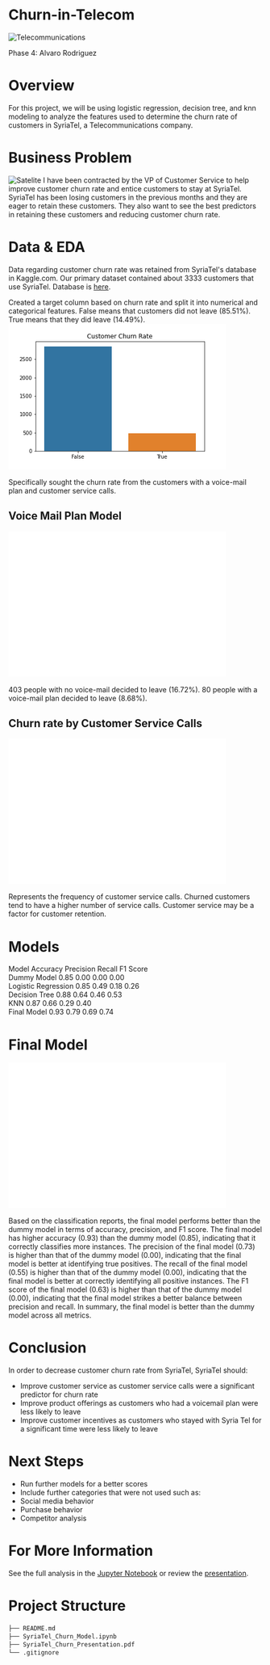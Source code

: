 # Churn-in-Telecom
![Telecommunications](https://encrypted-tbn0.gstatic.com/images?q=tbn:ANd9GcSuYnpLhQOEdyYKHPScIVzt8uVSVQIiixwXZA&usqp=CAU)

Phase 4: Alvaro Rodriguez

# Overview
For this project, we will be using logistic regression, decision tree, and knn modeling to analyze the features used to determine the churn rate of customers in SyriaTel, a Telecommunications company.

# Business Problem
![Satelite](https://upload.wikimedia.org/wikipedia/commons/4/40/Erdfunkstelle_Raisting_2.jpg)
I have been contracted by the VP of Customer Service to help improve customer churn rate and entice customers to stay at SyriaTel. SyriaTel has been losing customers in the previous months and they are eager to retain these customers. They also want to see the best predictors in retaining these customers and reducing customer churn rate.

# Data & EDA
Data regarding customer churn rate was retained from SyriaTel's database in Kaggle.com. Our primary dataset contained about 3333 customers that use SyriaTel.
Database is [here](https://www.kaggle.com/datasets/becksddf/churn-in-telecoms-dataset).

Created a target column based on churn rate and split it into numerical and categorical features. 
False means that customers did not leave (85.51%).
True means that they did leave (14.49%).
![Customer Churn Rate](Images/CustomerChurnRate.png)

Specifically sought the churn rate from the customers with a voice-mail plan and customer service calls.

## Voice Mail Plan Model
![VMP](Images/Customer_Churn_based_on_VMP.png)

403 people with no voice-mail decided to leave (16.72%).
80 people with a voice-mail plan decided to leave (8.68%).

## Churn rate by Customer Service Calls
![Customer Service](Images/Customer_Service_Calls_by_Churn_Rate.png)

Represents the frequency of customer service calls. Churned customers tend to have a higher number of service calls. Customer service may be a factor for customer retention.

# Models
Model                Accuracy   Precision  Recall     F1 Score  
Dummy Model          0.85       0.00       0.00       0.00      
Logistic Regression  0.85       0.49       0.18       0.26      
Decision Tree        0.88       0.64       0.46       0.53      
KNN                  0.87       0.66       0.29       0.40      
Final Model          0.93       0.79       0.69       0.74      

# Final Model
![FM](Images/Final_Model.png)

Based on the classification reports, the final model performs better than the dummy model in terms of accuracy, precision, and F1 score. The final model has higher accuracy (0.93) than the dummy model (0.85), indicating that it correctly classifies more instances. 
The precision of the final model (0.73) is higher than that of the dummy model (0.00), indicating that the final model is better at identifying true positives. 
The recall of the final model (0.55) is higher than that of the dummy model (0.00), indicating that the final model is better at correctly identifying all positive instances. 
The F1 score of the final model (0.63) is higher than that of the dummy model (0.00), indicating that the final model strikes a better balance between precision and recall.
In summary, the final model is better than the dummy model across all metrics.

# Conclusion
In order to decrease customer churn rate from SyriaTel, SyriaTel should:
- Improve customer service as customer service calls were a significant predictor for churn rate
- Improve product offerings as customers who had a voicemail plan were less likely to leave
- Improve customer incentives as customers who stayed with Syria Tel for a significant time were less likely to leave

# Next Steps
- Run further models for a better scores
- Include further categories that were not used such as:
 - Social media behavior
 - Purchase behavior
 - Competitor analysis

# For More Information
See the full analysis in the [Jupyter Notebook](https://github.com/alvarodriguez95/Churn-in-Telecom/blob/main/SyriaTel_Churn_Model.ipynb) or review the [presentation](https://github.com/alvarodriguez95/Churn-in-Telecom/blob/main/SyriaTel_Churn_Presentation.pdf).

# Project Structure
```
├── README.md
├── SyriaTel_Churn_Model.ipynb 
├── SyriaTel_Churn_Presentation.pdf  
└── .gitignore
